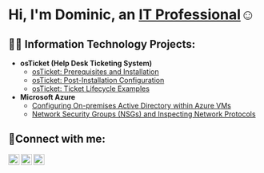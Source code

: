 <h1>Hi, I'm Dominic, an <a href="www.linkedin.com/in/dominic-stangl">IT Professional</a>☺</h1>

<h2>👨‍💻 Information Technology Projects:</h2>

- <b>osTicket (Help Desk Ticketing System)</b>
  - [osTicket: Prerequisites and Installation](https://github.com/Danros79Arn/osticket-prereqs)
  - [osTicket: Post-Installation Configuration](https://github.com/Danros79Arn/post-install-config)
  - [osTicket: Ticket Lifecycle Examples](https://github.com/Danros79Arn/ticket-lifecycle)
- <b>Microsoft Azure</b>
  - [Configuring On-premises Active Directory within Azure VMs](https://github.com/Danros79Arn/configure-ad)
  - [Network Security Groups (NSGs) and Inspecting Network Protocols](https://github.com/Danros79Arn/azure-network-protocols)

<h2>🤳Connect with me:</h2>

[<img align="left" alt="Josh | Twitter" width="22px" src="https://cdn.jsdelivr.net/npm/simple-icons@v3/icons/twitter.svg" />][twitter]
[<img align="left" alt="Josh | LinkedIn" width="22px" src="https://cdn.jsdelivr.net/npm/simple-icons@v3/icons/linkedin.svg" />][linkedin]
[<img align="left" alt="Josh | Instagram" width="22px" src="https://cdn.jsdelivr.net/npm/simple-icons@v3/icons/instagram.svg" />][instagram]

[twitter]: https://twitter.com/Josh
[instagram]: https://www.instagram.com/Josh
[linkedin]: https://www.linkedin.com/in/dominic-stangl
